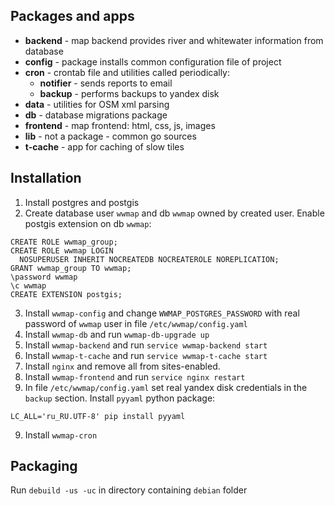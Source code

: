 ## Packages and apps

* **backend** - map backend provides river and whitewater information from database
* **config** - package installs common configuration file of project
* **cron** - crontab file and utilities called periodically:
    * **notifier** - sends reports to email
    * **backup** - performs backups to yandex disk
* **data** - utilities for OSM xml parsing
* **db** - database migrations package
* **frontend** - map frontend: html, css, js, images
* **lib** - not a package - common go sources
* **t-cache** - app for caching of slow tiles

## Installation
1. Install postgres and postgis
2. Create database user ``wwmap`` and db ``wwmap`` owned by created user. Enable postgis extension on db ``wwmap``:
```
CREATE ROLE wwmap_group;
CREATE ROLE wwmap LOGIN
  NOSUPERUSER INHERIT NOCREATEDB NOCREATEROLE NOREPLICATION;
GRANT wwmap_group TO wwmap;
\password wwmap
\c wwmap
CREATE EXTENSION postgis;
```
3. Install ``wwmap-config`` and change ``WWMAP_POSTGRES_PASSWORD`` with real password of ``wwmap`` user in file ``/etc/wwmap/config.yaml``
4. Install ``wwmap-db`` and run ``wwmap-db-upgrade up``
5. Install ``wwmap-backend`` and run ``service wwmap-backend start``
5. Install ``wwmap-t-cache`` and run ``service wwmap-t-cache start``
6. Install ``nginx`` and remove all from sites-enabled.
7. Install ``wwmap-frontend`` and run ``service nginx restart``
8. In file ``/etc/wwmap/config.yaml`` set real yandex disk credentials in the ``backup`` section. Install ``pyyaml`` python package:
```
LC_ALL='ru_RU.UTF-8' pip install pyyaml
```
9. Install ``wwmap-cron``

## Packaging

Run ``debuild -us -uc`` in directory containing ``debian`` folder